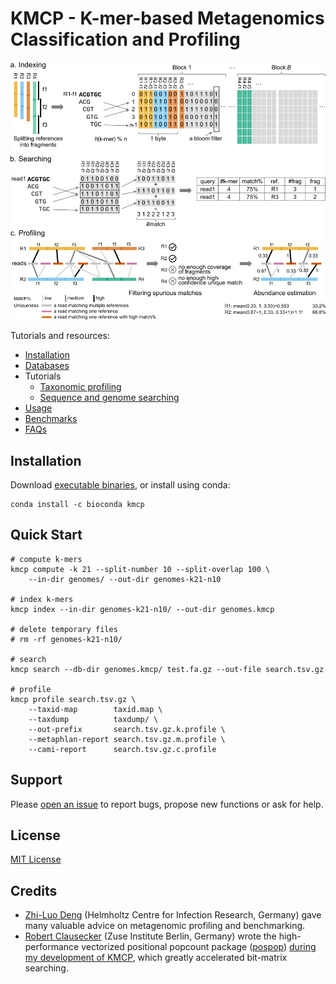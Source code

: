 # KMCP - K-mer-based Metagenomics Classification and Profiling

<img src="kmcp.png" alt="" width="800"/>

Tutorials and resources:

- [Installation](https://bioinf.shenwei.me/kmcp/download)
- [Databases](https://bioinf.shenwei.me/kmcp/database)
- Tutorials
    - [Taxonomic profiling](https://bioinf.shenwei.me/kmcp/tutorial/profiling)
    - [Sequence and genome searching](https://bioinf.shenwei.me/kmcp/tutorial/searching)
- [Usage](https://bioinf.shenwei.me/kmcp/usage)
- [Benchmarks](https://bioinf.shenwei.me/kmcp/benchmark)
- [FAQs](https://bioinf.shenwei.me/kmcp/faq)

## Installation

Download [executable binaries](https://github.com/shenwei356/kmcp/releases),
or install using conda:

    conda install -c bioconda kmcp

## Quick Start

    # compute k-mers
    kmcp compute -k 21 --split-number 10 --split-overlap 100 \
        --in-dir genomes/ --out-dir genomes-k21-n10

    # index k-mers
    kmcp index --in-dir genomes-k21-n10/ --out-dir genomes.kmcp
    
    # delete temporary files
    # rm -rf genomes-k21-n10/
    
    # search    
    kmcp search --db-dir genomes.kmcp/ test.fa.gz --out-file search.tsv.gz

    # profile
    kmcp profile search.tsv.gz \
        --taxid-map        taxid.map \
        --taxdump          taxdump/ \
        --out-prefix       search.tsv.gz.k.profile \
        --metaphlan-report search.tsv.gz.m.profile \
        --cami-report      search.tsv.gz.c.profile

## Support

Please [open an issue](https://github.com/shenwei356/kmcp/issues) to report bugs,
propose new functions or ask for help.

## License

[MIT License](https://github.com/shenwei356/kmcp/blob/master/LICENSE)

## Credits

- [Zhi-Luo Deng](https://dawnmy.github.io/CV/) (Helmholtz Centre for Infection Research, Germany)
  gave many valuable advice on metagenomic profiling and benchmarking.
- [Robert Clausecker](https://github.com/clausecker/) (Zuse Institute Berlin, Germany)
  wrote the high-performance vectorized positional popcount package 
  ([pospop](https://github.com/clausecker/pospop)) 
  [during my development of KMCP](https://stackoverflow.com/questions/63248047/),
  which greatly accelerated bit-matrix searching.
